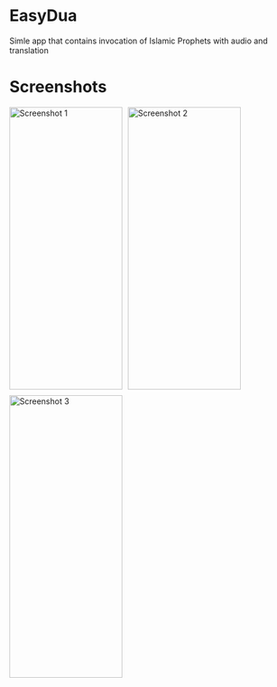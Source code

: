 # EasyDua
 Simle app that contains invocation of Islamic Prophets with audio and translation


# Screenshots

<div style="display: flex; flex-wrap: wrap; gap: 10px;">

  <img src="https://github.com/qpcGH/EasyDua/assets/74194364/71e27065-3d32-4d23-a48a-f00934f56075" alt="Screenshot 1" width="200" height="500"/>
 
  <img src="https://github.com/qpcGH/EasyDua/assets/74194364/30a7b644-3c42-4cc5-82d8-31623d970efe" alt="Screenshot 2" width="200" height="500"/>

  <img src="https://github.com/qpcGH/EasyDua/assets/74194364/ad8ec8aa-f328-493e-a35b-e22ac1580e36" alt="Screenshot 3" width="200" height="500"/>
  



</div>

